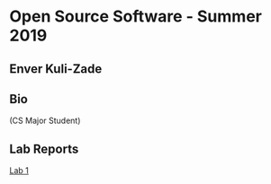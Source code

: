 # Open Source Software - Summer 2019
## Enver Kuli-Zade

## Bio
(CS Major Student)


## Lab Reports
[Lab 1](labs/lab-01/report.md)
